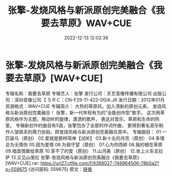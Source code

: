 ﻿---
title: 张擎-发烧风格与新派原创完美融合《我要去草原》WAV+CUE
date: 2022-12-13 12:02:36
categories: WAV车载音乐、镜像
tags: 华语中文
---
# 张擎-发烧风格与新派原创完美融合《我要去草原》[WAV+CUE]

专辑名称：我要去草原
专辑艺人：张擎
发行公司：天艺音像传播有限公司
出版公司：深圳音像公司
ＩＳＲＣ：CN-F29-11-422-00/A.J6
发行日期：2012年01月
资源格式：WAV+CUE
专辑简介：
大热的草原风，加入清新的原创元素，
发烧风格与新派原创完美融合！
张擎，新一代年轻有为的“全能创作型”歌手。
这次用草原风格作为主题，用动听的旋律，潇洒的歌声，
表达对音乐、草原和生命的热爱。
专辑新创作的曲目有5首，张擎包办了全部的作词作曲，
更得到著名音乐制作人邹铁夫的鼎力协助，把发烧风格与新派原创完美融合其中。
专辑曲目：
01.一匹骏马（原创）
02.爱就是那样简单【试听】
03.新十五的月亮（原创）
04.多情总为无情伤
05.因为爱情
06.为我守望（原创）
07.心为你而碎
08.我的根在草原
09.唱首情歌给草原
10.享不了的爱（原创）
11.山河美（原创）
12.坐上火车去拉萨
13.又见山里红
张擎-发烧风格与新派原创完美融合《我要去草原》[WAV+CUE].rar: https://url27.ctfile.com/f/9388027-746964506-78b5a2?p=559675
(访问密码: 559675)
原文：[链接](https://blog.sina.com.cn/s/blog_1647c7e76010310l5.html)